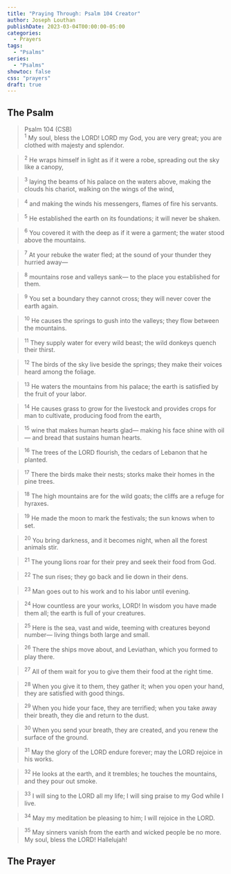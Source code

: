 ```yaml
---
title: "Praying Through: Psalm 104 Creator"
author: Joseph Louthan
publishDate: 2023-03-04T00:00:00-05:00
categories:
  - Prayers
tags:
  - "Psalms"
series:
  - "Psalms"
showtoc: false
css: "prayers"
draft: true
---
```

## The Psalm

>Psalm 104 (CSB)  
><sup>1</sup> My soul, bless the LORD! LORD my God, you are very great; you are clothed with majesty and splendor. 

><sup>2</sup> He wraps himself in light as if it were a robe, spreading out the sky like a canopy, 

><sup>3</sup> laying the beams of his palace on the waters above, making the clouds his chariot, walking on the wings of the wind, 

><sup>4</sup> and making the winds his messengers, flames of fire his servants. 

><sup>5</sup> He established the earth on its foundations; it will never be shaken. 

><sup>6</sup> You covered it with the deep as if it were a garment; the water stood above the mountains. 

><sup>7</sup> At your rebuke the water fled; at the sound of your thunder they hurried away— 

><sup>8</sup> mountains rose and valleys sank— to the place you established for them. 

><sup>9</sup> You set a boundary they cannot cross; they will never cover the earth again. 

><sup>10</sup> He causes the springs to gush into the valleys; they flow between the mountains. 

><sup>11</sup> They supply water for every wild beast; the wild donkeys quench their thirst. 

><sup>12</sup> The birds of the sky live beside the springs; they make their voices heard among the foliage. 

><sup>13</sup> He waters the mountains from his palace; the earth is satisfied by the fruit of your labor. 

><sup>14</sup> He causes grass to grow for the livestock and provides crops for man to cultivate, producing food from the earth, 

><sup>15</sup> wine that makes human hearts glad— making his face shine with oil— and bread that sustains human hearts. 

><sup>16</sup> The trees of the LORD flourish, the cedars of Lebanon that he planted. 

><sup>17</sup> There the birds make their nests; storks make their homes in the pine trees. 

><sup>18</sup> The high mountains are for the wild goats; the cliffs are a refuge for hyraxes. 

><sup>19</sup> He made the moon to mark the festivals; the sun knows when to set. 

><sup>20</sup> You bring darkness, and it becomes night, when all the forest animals stir. 

><sup>21</sup> The young lions roar for their prey and seek their food from God. 

><sup>22</sup> The sun rises; they go back and lie down in their dens. 

><sup>23</sup> Man goes out to his work and to his labor until evening. 

><sup>24</sup> How countless are your works, LORD! In wisdom you have made them all; the earth is full of your creatures. 

><sup>25</sup> Here is the sea, vast and wide, teeming with creatures beyond number— living things both large and small. 

><sup>26</sup> There the ships move about, and Leviathan, which you formed to play there. 

><sup>27</sup> All of them wait for you to give them their food at the right time. 

><sup>28</sup> When you give it to them, they gather it; when you open your hand, they are satisfied with good things. 

><sup>29</sup> When you hide your face, they are terrified; when you take away their breath, they die and return to the dust. 

><sup>30</sup> When you send your breath, they are created, and you renew the surface of the ground. 

><sup>31</sup> May the glory of the LORD endure forever; may the LORD rejoice in his works. 

><sup>32</sup> He looks at the earth, and it trembles; he touches the mountains, and they pour out smoke. 

><sup>33</sup> I will sing to the LORD all my life; I will sing praise to my God while I live. 

><sup>34</sup> May my meditation be pleasing to him; I will rejoice in the LORD. 

><sup>35</sup> May sinners vanish from the earth and wicked people be no more. My soul, bless the LORD! Hallelujah!

## The Prayer

<div style="font-variant: small-caps;">

</div>

```text

```
